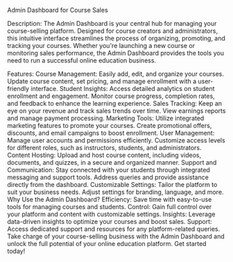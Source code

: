 Admin Dashboard for Course Sales

Description:
The Admin Dashboard is your central hub for managing your course-selling platform. Designed for course creators and administrators, this intuitive interface streamlines the process of organizing, promoting, and tracking your courses. Whether you're launching a new course or monitoring sales performance, the Admin Dashboard provides the tools you need to run a successful online education business.

Features:
Course Management: Easily add, edit, and organize your courses. Update course content, set pricing, and manage enrollment with a user-friendly interface.
Student Insights: Access detailed analytics on student enrollment and engagement. Monitor course progress, completion rates, and feedback to enhance the learning experience.
Sales Tracking: Keep an eye on your revenue and track sales trends over time. View earnings reports and manage payment processing.
Marketing Tools: Utilize integrated marketing features to promote your courses. Create promotional offers, discounts, and email campaigns to boost enrollment.
User Management: Manage user accounts and permissions efficiently. Customize access levels for different roles, such as instructors, students, and administrators.
Content Hosting: Upload and host course content, including videos, documents, and quizzes, in a secure and organized manner.
Support and Communication: Stay connected with your students through integrated messaging and support tools. Address queries and provide assistance directly from the dashboard.
Customizable Settings: Tailor the platform to suit your business needs. Adjust settings for branding, language, and more.
Why Use the Admin Dashboard?
Efficiency: Save time with easy-to-use tools for managing courses and students.
Control: Gain full control over your platform and content with customizable settings.
Insights: Leverage data-driven insights to optimize your courses and boost sales.
Support: Access dedicated support and resources for any platform-related queries.
Take charge of your course-selling business with the Admin Dashboard and unlock the full potential of your online education platform. Get started today!


